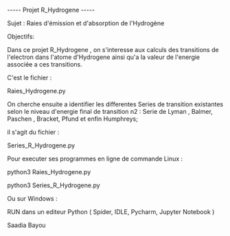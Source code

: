 



-----      Projet   R_Hydrogene    -----


Sujet : Raies d'émission et d'absorption de l'Hydrogène 


Objectifs: 


Dans ce projet R_Hydrogene , on s'interesse aux calculs des transitions de l'electron dans l'atome d'Hydrogene
ainsi qu'a la valeur de l'energie associée a ces transitions. 


C'est le fichier : 

Raies_Hydrogene.py



On cherche ensuite a identifier les differentes Series de transition existantes selon le niveau d'energie final de transition n2 :
Serie de Lyman , Balmer, Paschen , Bracket, Pfund et enfin Humphreys; 

il s'agit du fichier :

Series_R_Hydrogene.py



Pour executer ses programmes en ligne de commande Linux :

python3 Raies_Hydrogene.py

python3 Series_R_Hydrogene.py



Ou sur Windows :

RUN dans un editeur Python ( Spider, IDLE, Pycharm, Jupyter Notebook )





Saadia Bayou
